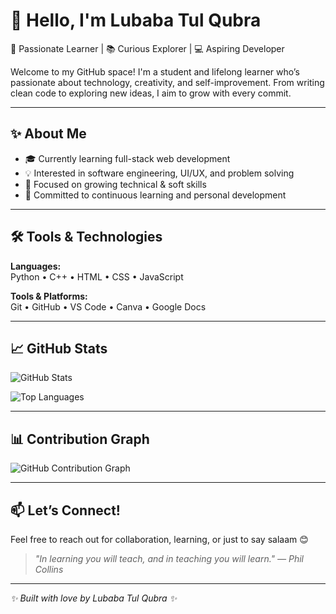# 👋 Hello, I'm Lubaba Tul Qubra

🌸 Passionate Learner | 📚 Curious Explorer | 💻 Aspiring Developer

Welcome to my GitHub space! I'm a student and lifelong learner who’s passionate about technology, creativity, and self-improvement. From writing clean code to exploring new ideas, I aim to grow with every commit.

---

## ✨ About Me

- 🎓 Currently learning full-stack web development
- 💡 Interested in software engineering, UI/UX, and problem solving
- 🧠 Focused on growing technical & soft skills
- 🌱 Committed to continuous learning and personal development

---

## 🛠️ Tools & Technologies

**Languages:**  
Python • C++ • HTML • CSS • JavaScript

**Tools & Platforms:**  
Git • GitHub • VS Code • Canva • Google Docs

---

## 📈 GitHub Stats

![GitHub Stats](https://github-readme-stats.vercel.app/api?username=Lubaba-123&show_icons=true&theme=rose_pine&hide=prs&count_private=true)

![Top Languages](https://github-readme-stats.vercel.app/api/top-langs/?username=Lubaba-123&layout=compact&theme=rose_pine)

---

## 📊 Contribution Graph

![GitHub Contribution Graph](https://github-readme-activity-graph.cyclic.app/graph?username=Lubaba-123&theme=rose_pine)

---

## 📫 Let’s Connect!

Feel free to reach out for collaboration, learning, or just to say salaam 😊  
> _"In learning you will teach, and in teaching you will learn." — Phil Collins_

---

_✨ Built with love by Lubaba Tul Qubra ✨_
